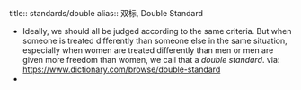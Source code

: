 title:: standards/double
alias:: 双标, Double Standard

- Ideally, we should all be judged according to the same criteria. But when someone is treated differently than someone else in the same situation, especially when women are treated differently than men or men are given more freedom than women, we call that a *double standard*. via: https://www.dictionary.com/browse/double-standard
-
